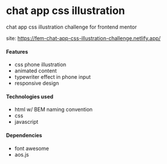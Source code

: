 # chat app css illustration

chat app css illustration challenge for frontend mentor

site: https://fem-chat-app-css-illustration-challenge.netlify.app/

#### Features

-   css phone illustration
-   animated content
-   typewriter effect in phone input
-   responsive design

#### Technologies used

-   html w/ BEM naming convention
-   css
-   javascript

#### Dependencies

-   font awesome
-   aos.js
